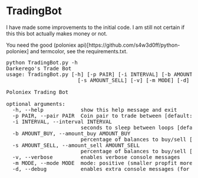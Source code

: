 # TradingBot


<p> I have made some improvements to the initial code. I am still not certain if this this bot actually makes money or not. </p>
<p> You need the good (poloniex api)[https://github.com/s4w3d0ff/python-poloniex] and termcolor, see the requirements.txt.  </p>

<pre>
python TradingBot.py -h
Darkerego's Trade Bot
usage: TradingBot.py [-h] [-p PAIR] [-i INTERVAL] [-b AMOUNT_BUY]
                       [-s AMOUNT_SELL] [-v] [-m MODE] [-d]

Poloniex Trading Bot

optional arguments:
  -h, --help            show this help message and exit
  -p PAIR, --pair PAIR  Coin pair to trade between [default: BTC_ETH]
  -i INTERVAL, --interval INTERVAL
                        seconds to sleep between loops [default: 1]
  -b AMOUNT_BUY, --amount_buy AMOUNT_BUY
                        percentage of balances to buy/sell [default: 0.99]
  -s AMOUNT_SELL, --amount_sell AMOUNT_SELL
                        percentage of balances to buy/sell [default: 1.02]
  -v, --verbose         enables verbose console messages
  -m MODE, --mode MODE  mode: positive (smaller propfit more often) or normal
  -d, --debug           enables extra console messages (for debugging)
</pre>
